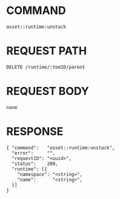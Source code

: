 # COMMAND

`asset::runtime:unstack`

# REQUEST PATH

```
DELETE /runtime/:tomID/parent
```

# REQUEST BODY

```
none
```

# RESPONSE

```
{ "command":   "asset::runtime:unstack",
  "error":     "",
  "requestID": "<uuid>",
  "status":    200,
  "runtime": [{
    "namespace": "<string>",
    "name":      "<string>",
  }]
}
```
